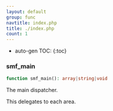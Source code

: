 ```yaml
---
layout: default
group: func
navtitle: index.php
title: ./index.php
count: 1
---
```

* auto-gen TOC:
{:toc}
### smf_main

```php
function smf_main(): array|string|void
```
The main dispatcher.

This delegates to each area.


